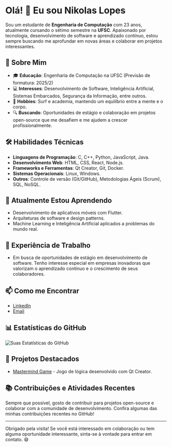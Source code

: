 # Olá! 👋 Eu sou Nikolas Lopes

Sou um estudante de **Engenharia de Computação** com 23 anos, atualmente cursando o sétimo semestre na **UFSC**. Apaixonado por tecnologia, desenvolvimento de software e aprendizado contínuo, estou sempre buscando me aprofundar em novas áreas e colaborar em projetos interessantes.

## 🚀 Sobre Mim

- 🎓 **Educação**: Engenharia de Computação na UFSC (Previsão de formatura: 2025/2)
- 💻 **Interesses**: Desenvolvimento de Software, Inteligência Artificial, Sistemas Embarcados, Segurança da Informação, entre outros.
- 🌊 **Hobbies**: Surf e academia, mantendo um equilíbrio entre a mente e o corpo.
- 🔍 **Buscando**: Oportunidades de estágio e colaboração em projetos open-source que me desafiem e me ajudem a crescer profissionalmente.
  
## 🛠️ Habilidades Técnicas

- **Linguagens de Programação**: C, C++, Python, JavaScript, Java.
- **Desenvolvimento Web**: HTML, CSS, React, Node.js.
- **Frameworks e Ferramentas**: Qt Creator, Git, Docker.
- **Sistemas Operacionais**: Linux, Windows.
- **Outros**: Controle de versão (Git/GitHub), Metodologias Ágeis (Scrum), SQL, NoSQL.

## 🌱 Atualmente Estou Aprendendo

- Desenvolvimento de aplicativos móveis com Flutter.
- Arquiteturas de software e design patterns.
- Machine Learning e Inteligência Artificial aplicados a problemas do mundo real.

## 💼 Experiência de Trabalho

- Em busca de oportunidades de estágio em desenvolvimento de software. Tenho interesse especial em empresas inovadoras que valorizam o aprendizado contínuo e o crescimento de seus colaboradores.

## 📫 Como me Encontrar

- [LinkedIn](https://www.linkedin.com/in/nikolas-lopes-aa764b210/)
- [Email](Nikolaslopes2000@outlook.com)  

## 📊 Estatísticas do GitHub

![Suas Estatísticas do GitHub](https://github-readme-stats.vercel.app/api?username=seuusuario&show_icons=true&theme=dracula)

## 🌟 Projetos Destacados

- [Mastermind Game](https://github.com/Nik0o0lps/MasterMind) - Jogo de lógica desenvolvido com Qt Creator.

## 📚 Contribuições e Atividades Recentes

Sempre que possível, gosto de contribuir para projetos open-source e colaborar com a comunidade de desenvolvimento. Confira algumas das minhas contribuições recentes no GitHub!

---

Obrigado pela visita! Se você está interessado em colaboração ou tem alguma oportunidade interessante, sinta-se à vontade para entrar em contato. 😄
